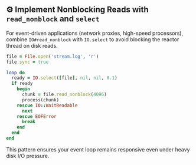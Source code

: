 ## ⚙️ Implement Nonblocking Reads with `read_nonblock` and `select`
For event-driven applications (network proxies, high-speed processors), combine `IO#read_nonblock` with `IO.select` to avoid blocking the reactor thread on disk reads.

```ruby
file = File.open('stream.log', 'r')
file.sync = true

loop do
  ready = IO.select([file], nil, nil, 0.1)
  if ready
    begin
      chunk = file.read_nonblock(4096)
      process(chunk)
    rescue IO::WaitReadable
      next
    rescue EOFError
      break
    end
  end
end
```

This pattern ensures your event loop remains responsive even under heavy disk I/O pressure.
